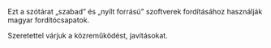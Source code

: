 Ezt a szótárat „szabad” és „nyílt forrású” szoftverek fordításához használják magyar fordítócsapatok.

Szeretettel várjuk a közreműködést, javításokat.
